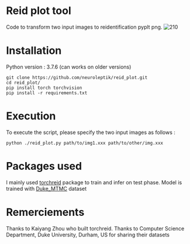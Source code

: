 # Reid plot tool
Code to transform two input images to reidentification pyplt png.
![210](https://user-images.githubusercontent.com/46196875/83356833-e90b9c80-a368-11ea-8e46-a167509204bf.png)

# Installation

Python version : 3.7.6 (can works on older versions)

```
git clone https://github.com/neuroleptik/reid_plot.git
cd reid_plot/
pip install torch torchvision
pip install -r requirements.txt

```
# Execution

To execute the script, please specify the two input images as follows :

```
python ./reid_plot.py path/to/img1.xxx path/to/other/img.xxx

```

# Packages used

I mainly used [torchreid](https://github.com/KaiyangZhou/deep-person-reid) package to train and infer on test phase.
Model is trained with [Duke_MTMC](https://megapixels.cc/duke_mtmc/) dataset 

# Remerciements

Thanks to Kaiyang Zhou who built torchreid.
Thanks to Computer Science Department, Duke University, Durham, US for sharing their datasets
